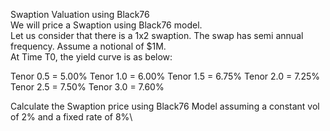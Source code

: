 Swaption Valuation using Black76\
We will price a Swaption using Black76 model.\
Let us consider that there is a 1x2 swaption. The swap has semi annual frequency. Assume a notional of $1M.\
At Time T0, the yield curve is as below:

Tenor 0.5 = 5.00%
Tenor 1.0 = 6.00%
Tenor 1.5 = 6.75%
Tenor 2.0 = 7.25%
Tenor 2.5 = 7.50%
Tenor 3.0 = 7.60%

Calculate the Swaption price using Black76 Model assuming a constant vol of 2% and a fixed rate of 8%\
